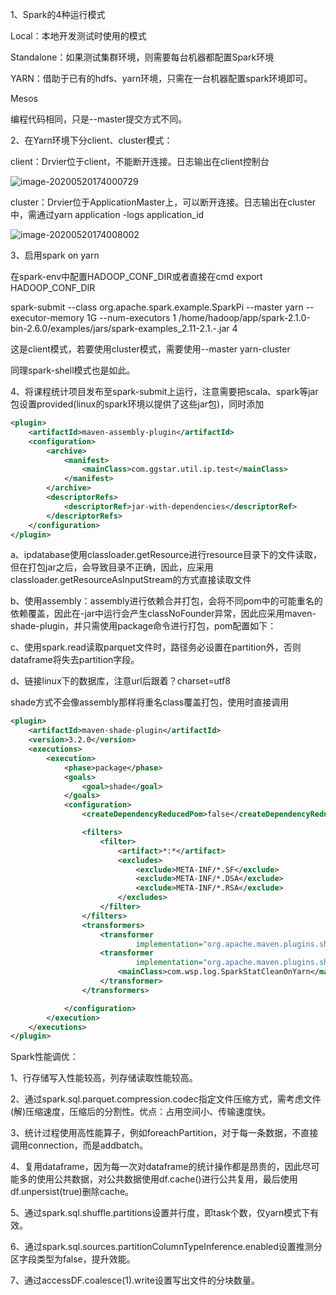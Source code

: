 1、Spark的4种运行模式

  Local：本地开发测试时使用的模式

  Standalone：如果测试集群环境，则需要每台机器都配置Spark环境

  YARN：借助于已有的hdfs、yarn环境，只需在一台机器配置spark环境即可。

  Mesos

编程代码相同，只是--master提交方式不同。

2、在Yarn环境下分client、cluster模式：

client：Drvier位于client，不能断开连接。日志输出在client控制台

![image-20200520174000729](https://imagebag.oss-cn-chengdu.aliyuncs.com/img/image-20200520174008002.png)

cluster：Drvier位于ApplicationMaster上，可以断开连接。日志输出在cluster中，需通过yarn application -logs application_id

![image-20200520174008002](https://imagebag.oss-cn-chengdu.aliyuncs.com/img/image-20200520174000729.png)

3、启用spark on yarn

在spark-env中配置HADOOP_CONF_DIR或者直接在cmd export HADOOP_CONF_DIR

spark-submit --class org.apache.spark.example.SparkPi --master yarn --executor-memory 1G --num-executors 1 /home/hadoop/app/spark-2.1.0-bin-2.6.0/examples/jars/spark-examples_2.11-2.1.-.jar 4

这是client模式，若要使用cluster模式，需要使用--master yarn-cluster

同理spark-shell模式也是如此。

4、将课程统计项目发布至spark-submit上运行，注意需要把scala、spark等jar包设置provided(linux的spark环境以提供了这些jar包)，同时添加

```xml
<plugin>
    <artifactId>maven-assembly-plugin</artifactId>
    <configuration>
        <archive>
            <manifest>
                <mainClass>com.ggstar.util.ip.test</mainClass>
            </manifest>
        </archive>
        <descriptorRefs>
            <descriptorRef>jar-with-dependencies</descriptorRef>
        </descriptorRefs>
    </configuration>
</plugin>
```

  a、ipdatabase使用classloader.getResource进行resource目录下的文件读取，但在打包jar之后，会导致目录不正确，因此，应采用classloader.getResourceAsInputStream的方式直接读取文件

  b、使用assembly：assembly进行依赖合并打包，会将不同pom中的可能重名的依赖覆盖，因此在-jar中运行会产生classNoFounder异常，因此应采用maven-shade-plugin，并只需使用package命令进行打包，pom配置如下：

  c、使用spark.read读取parquet文件时，路径务必设置在partition外，否则dataframe将失去partition字段。

  d、链接linux下的数据库，注意url后跟着？charset=utf8

shade方式不会像assembly那样将重名class覆盖打包，使用时直接调用

```xml
<plugin>
    <artifactId>maven-shade-plugin</artifactId>
    <version>3.2.0</version>
    <executions>
        <execution>
            <phase>package</phase>
            <goals>
                <goal>shade</goal>
            </goals>
            <configuration>
                <createDependencyReducedPom>false</createDependencyReducedPom>

                <filters>
                    <filter>
                        <artifact>*:*</artifact>
                        <excludes>
                            <exclude>META-INF/*.SF</exclude>
                            <exclude>META-INF/*.DSA</exclude>
                            <exclude>META-INF/*.RSA</exclude>
                        </excludes>
                    </filter>
                </filters>
                <transformers>
                    <transformer
                            implementation="org.apache.maven.plugins.shade.resource.ServicesResourceTransformer"/>
                    <transformer
                            implementation="org.apache.maven.plugins.shade.resource.ManifestResourceTransformer">
                        <mainClass>com.wsp.log.SparkStatCleanOnYarn</mainClass>
                    </transformer>
                </transformers>

            </configuration>
        </execution>
    </executions>
</plugin>
```

Spark性能调优：

  1、行存储写入性能较高，列存储读取性能较高。

  2、通过spark.sql.parquet.compression.codec指定文件压缩方式，需考虑文件(解)压缩速度，压缩后的分割性。优点：占用空间小、传输速度快。

  3、统计过程使用高性能算子，例如foreachPartition，对于每一条数据，不直接调用connection，而是addbatch。

  4、复用dataframe，因为每一次对dataframe的统计操作都是昂贵的，因此尽可能多的使用公共数据，对公共数据使用df.cache()进行公共复用，最后使用df.unpersist(true)删除cache。

  5、通过spark.sql.shuffle.partitions设置并行度，即task个数，仅yarn模式下有效。

  6、通过spark.sql.sources.partitionColumnTypeInference.enabled设置推测分区字段类型为false，提升效能。

  7、通过accessDF.coalesce(1).write设置写出文件的分块数量。

